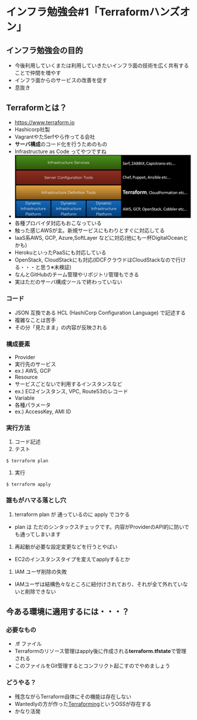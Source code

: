 # インフラ勉強会#1「Terraformハンズオン」

## インフラ勉強会の目的
* 今後利用していくまたは利用していきたいインフラ面の技術を広く共有することで仲間を増やす
* インフラ面からのサービスの改善を促す
* 息抜き

## Terraformとは？
* https://www.terraform.io
* Hashicorp社製
 * VagrantやたSerfやら作ってる会社
* **サーバ構成**のコード化を行うためのもの
 * Infrastructure as Code ってやつですね
 * ![サービス自動化の図](https://raw.githubusercontent.com/cy-ken-goto/Terraform-Handson/master/ServiceAutomation.png)
* 各種プロバイダ対応もおこなっている
 * 触った感じAWSが主。新規サービスにもわりとすぐに対応してる
 * IaaS系AWS, GCP, Azure,SoftLayer などに対応(他にも一杯DigitalOceanとかも)
 * HerokuといったPaaSにも対応している
 * OpenStack, CloudStackにも対応(IDCFクラウドはCloudStackなので行ける・・・と思う※未検証)
 * なんとGitHubのチーム管理やリポジトリ管理もできる
 * 実はただのサーバ構成ツールで終わっていない

### コード
* JSON 互換である HCL (HashiCorp Configuration Language) で記述する
* 複雑なことは苦手
* その分「見たまま」の内容が反映される

### 構成要素
* Provider
 * 実行先のサービス
 * ex.) AWS, GCP
* Resource
 * サービスごとないで利用するインスタンスなど
 * ex.) EC2インスタンス, VPC, Route53のレコード
* Variable
 * 各種パラメータ
 * ex.) AccessKey, AMI ID

### 実行方法
1. コード記述
1. テスト
  ```
  $ terraform plan
  ```
1. 実行
  ```
  $ terraform apply
  ```

### 誰もがハマる落とし穴
1. terraform plan が 通っているのに apply でコケる
 * plan は ただのシンタックスチェックです。内容がProviderのAPI的に防いでも通ってしまいます
1. 再起動が必要な設定変更などを行うとやばい
 * EC2のインスタンスタイプを変えてapplyするとか
1. IAM ユーザ削除の失敗
 * IAMユーザは結構色々なところに紐付けされており、それが全て外れていないと削除できない

## 今ある環境に適用するには・・・？

### 必要なもの
* .tf ファイル
* Terraformのリソース管理はapply後に作成される**terraform.tfstate**で管理される
 * このファイルをGit管理するとコンフリクト起こすのでやめましょう

### どうやる？
* 残念ながらTerraform自体にその機能は存在しない
* Wantedlyの方が作った[Terraforming](https://github.com/dtan4/terraforming)というOSSが存在する
 * かなり活発
